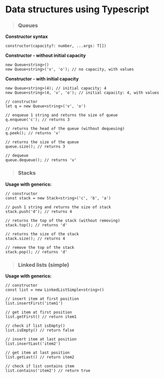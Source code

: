 # Data structures using Typescript
> ### Queues

**Constructor syntax**

<code>constructor(capacity?: number, ...args: T[])</code>

**Constructor - without initial capacity**
```
new Queue<string>()
new Queue<string>('v', 'o'); // no capacity, with values

```

**Constructor - with initial capacity**
```
new Queue<string>(4); // initial capacity: 4
new Queue<string>(4, 'v', 'o'); // initial capacity: 4, with values

```

```
// constructor
let q = new Queue<string>('v', 'o')

// enqueue 1 string and returns the size of queue
q.enqueue('c'); // returns 3

// returns the head of the queue (without dequeuing)
q.peek(); // returns 'v'

// returns the size of the queue
queue.size(); // returns 3

// dequeue
queue.dequeue(); // returns 'v'
```

> ### Stacks

**Usage with generics:**

```
// constructor
const stack = new Stack<string>('c', 'b', 'a')

// push 1 string and returns the size of stack
stack.push('d'); // returns 4

// returns the top of the stack (without removing)
stack.top(); // returns 'd'

// returns the size of the stack
stack.size(); // returns 4

// remove the top of the stack
stack.pop(); // returns 'd'
```

> ### Linked lists (simple)

**Usage with generics:**

```
// constructor
const list = new LinkedListSimple<string>()

// insert item at first position
list.insertFirst('item1')

// get item at first position
list.getFirst() // return item1

// check if list isEmpty()
list.isEmpty() // return false

// insert item at last position
list.insertLast('item2')

// get item at last position
list.getLast() // return item2

// check if list contains item
list.contains('item2') // return true

```